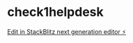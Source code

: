 # check1helpdesk

[Edit in StackBlitz next generation editor ⚡️](https://stackblitz.com/~/github.com/engmattya/check1helpdesk)